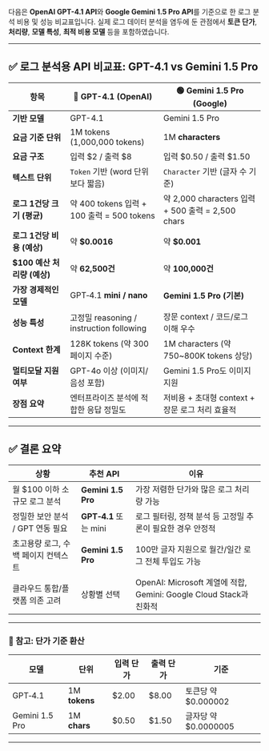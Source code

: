다음은 **OpenAI GPT-4.1 API**와 **Google Gemini 1.5 Pro API**를 기준으로 한 로그 분석 비용 및 성능 비교표입니다.
실제 로그 데이터 분석을 염두에 둔 관점에서 **토큰 단가**, **처리량**, **모델 특성**, **최적 비용 모델** 등을 포함하였습니다.

---

## ✅ 로그 분석용 API 비교표: **GPT-4.1 vs Gemini 1.5 Pro**

| 항목                    | 🔵 GPT-4.1 (OpenAI)                   | 🟢 Gemini 1.5 Pro (Google)                   |
| --------------------- | ------------------------------------- | -------------------------------------------- |
| **기반 모델**             | GPT-4.1                               | Gemini 1.5 Pro                               |
| **요금 기준 단위**          | 1M tokens (1,000,000 tokens)          | 1M **characters**                            |
| **요금 구조**             | 입력 \$2 / 출력 \$8                       | 입력 \$0.50 / 출력 \$1.50                        |
| **텍스트 단위**            | `Token` 기반 (word 단위보다 짧음)             | `Character` 기반 (글자 수 기준)                     |
| **로그 1건당 크기 (평균)**    | 약 400 tokens 입력 + 100 출력 = 500 tokens | 약 2,000 characters 입력 + 500 출력 = 2,500 chars |
| **로그 1건당 비용 (예상)**    | 약 **\$0.0016**                        | 약 **\$0.001**                                |
| **\$100 예산 처리량 (예상)** | 약 **62,500건**                         | 약 **100,000건**                               |
| **가장 경제적인 모델**        | GPT‑4.1 **mini / nano**               | **Gemini 1.5 Pro (기본)**                      |
| **성능 특성**             | 고정밀 reasoning / instruction following | 장문 context / 코드/로그 이해 우수                     |
| **Context 한계**        | 128K tokens (약 300페이지 수준)             | 1M characters (약 750\~800K tokens 상당)        |
| **멀티모달 지원 여부**        | GPT-4o 이상 (이미지/음성 포함)                 | Gemini 1.5 Pro도 이미지 지원                       |
| **장점 요약**             | 엔터프라이즈 분석에 적합한 응답 정밀도                 | 저비용 + 초대형 context + 장문 로그 처리 효율적             |

---

## ✅ 결론 요약

| 상황                    | 추천 API              | 이유                                                        |
| --------------------- | ------------------- | --------------------------------------------------------- |
| 월 \$100 이하 소규모 로그 분석  | **Gemini 1.5 Pro**  | 가장 저렴한 단가와 많은 로그 처리량 가능                                   |
| 정밀한 보안 분석 / GPT 연동 필요 | **GPT‑4.1** 또는 mini | 로그 필터링, 정책 분석 등 고정밀 추론이 필요한 경우 안정적                        |
| 초고용량 로그, 수백 페이지 컨텍스트  | **Gemini 1.5 Pro**  | 100만 글자 지원으로 월간/일간 로그 전체 투입도 가능                           |
| 클라우드 통합/플랫폼 의존 고려     | 상황별 선택              | OpenAI: Microsoft 계열에 적합, Gemini: Google Cloud Stack과 친화적 |

---

### 🔎 참고: 단가 기준 환산

| 모델             | 단위            | 입력 단가  | 출력 단가  | 기준                |
| -------------- | ------------- | ------ | ------ | ----------------- |
| GPT‑4.1        | 1M **tokens** | \$2.00 | \$8.00 | 토큰당 약 \$0.000002  |
| Gemini 1.5 Pro | 1M **chars**  | \$0.50 | \$1.50 | 글자당 약 \$0.0000005 |

---
